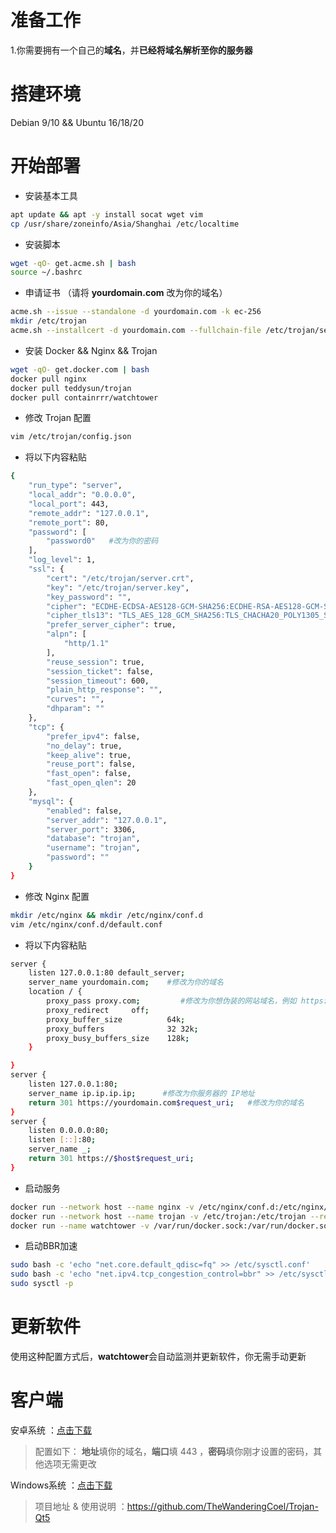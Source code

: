 # 准备工作
1.你需要拥有一个自己的**域名**，并**已经将域名解析至你的服务器**    
# 搭建环境
Debian 9/10 && Ubuntu 16/18/20
# 开始部署
- 安装基本工具
```bash
apt update && apt -y install socat wget vim     
cp /usr/share/zoneinfo/Asia/Shanghai /etc/localtime
```
- 安装脚本
```bash
wget -qO- get.acme.sh | bash 
source ~/.bashrc
```
- 申请证书 （请将 **yourdomain.com** 改为你的域名）
```bash
acme.sh --issue --standalone -d yourdomain.com -k ec-256
mkdir /etc/trojan
acme.sh --installcert -d yourdomain.com --fullchain-file /etc/trojan/server.crt --key-file /etc/trojan/server.key --ecc
```
- 安装 Docker && Nginx && Trojan
```bash
wget -qO- get.docker.com | bash
docker pull nginx
docker pull teddysun/trojan
docker pull containrrr/watchtower
```
- 修改 Trojan 配置
```bash
vim /etc/trojan/config.json
```
- 将以下内容粘贴 
```bash
{
    "run_type": "server",
    "local_addr": "0.0.0.0",
    "local_port": 443,
    "remote_addr": "127.0.0.1",
    "remote_port": 80,
    "password": [
        "password0"   #改为你的密码
    ],
    "log_level": 1,
    "ssl": {
        "cert": "/etc/trojan/server.crt",
        "key": "/etc/trojan/server.key",
        "key_password": "",
        "cipher": "ECDHE-ECDSA-AES128-GCM-SHA256:ECDHE-RSA-AES128-GCM-SHA256:ECDHE-ECDSA-AES256-GCM-SHA384:ECDHE-RSA-AES256-GCM-SHA384:ECDHE-ECDSA-CHACHA20-POLY1305:ECDHE-RSA-CHACHA20-POLY1305:DHE-RSA-AES128-GCM-SHA256:DHE-RSA-AES256-GCM-SHA384",
        "cipher_tls13": "TLS_AES_128_GCM_SHA256:TLS_CHACHA20_POLY1305_SHA256:TLS_AES_256_GCM_SHA384",
        "prefer_server_cipher": true,
        "alpn": [
            "http/1.1"
        ],
        "reuse_session": true,
        "session_ticket": false,
        "session_timeout": 600,
        "plain_http_response": "",
        "curves": "",
        "dhparam": ""
    },
    "tcp": {
        "prefer_ipv4": false,
        "no_delay": true,
        "keep_alive": true,
        "reuse_port": false,
        "fast_open": false,
        "fast_open_qlen": 20
    },
    "mysql": {
        "enabled": false,
        "server_addr": "127.0.0.1",
        "server_port": 3306,
        "database": "trojan",
        "username": "trojan",
        "password": ""
    }
}
```
- 修改 Nginx 配置
```bash
mkdir /etc/nginx && mkdir /etc/nginx/conf.d
vim /etc/nginx/conf.d/default.conf
```
- 将以下内容粘贴
```bash
server {
    listen 127.0.0.1:80 default_server;
    server_name yourdomain.com;    #修改为你的域名
    location / {
        proxy_pass proxy.com;         #修改为你想伪装的网站域名，例如 https://unsplash.com/
        proxy_redirect     off;
        proxy_buffer_size          64k; 
        proxy_buffers              32 32k; 
        proxy_busy_buffers_size    128k; 
    }

}
server {
    listen 127.0.0.1:80;
    server_name ip.ip.ip.ip;      #修改为你服务器的 IP地址
    return 301 https://yourdomain.com$request_uri;   #修改为你的域名
}
server {
    listen 0.0.0.0:80;
    listen [::]:80;
    server_name _;
    return 301 https://$host$request_uri;
}
```
- 启动服务
```bash
docker run --network host --name nginx -v /etc/nginx/conf.d:/etc/nginx/conf.d --restart=always -d nginx
docker run --network host --name trojan -v /etc/trojan:/etc/trojan --restart=always -d teddysun/trojan
docker run --name watchtower -v /var/run/docker.sock:/var/run/docker.sock --restart unless-stopped -d containrrr/watchtower --cleanup
```
- 启动BBR加速
```bash
sudo bash -c 'echo "net.core.default_qdisc=fq" >> /etc/sysctl.conf'
sudo bash -c 'echo "net.ipv4.tcp_congestion_control=bbr" >> /etc/sysctl.conf'
sudo sysctl -p
```
# 更新软件
使用这种配置方式后，**watchtower**会自动监测并更新软件，你无需手动更新

# 客户端
安卓系统 ：[点击下载](https://github.com/trojan-gfw/igniter/releases)          
> 配置如下： **地址**填你的域名，**端口**填 443 ，**密码**填你刚才设置的密码，其他选项无需更改        

Windows系统 ：[点击下载](https://github.com/Trojan-Qt5/Trojan-Qt5/releases)   
> 项目地址 & 使用说明 ：https://github.com/TheWanderingCoel/Trojan-Qt5
